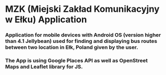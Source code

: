 # MZK (Miejski Zakład Komunikacyjny w Ełku) Application
### Application for mobile devices with Android OS (version higher than 4.1 Jellybean) used for finding and displaying bus routes between two location in Ełk, Poland given by the user.

### The App is using Google Places API as well as OpenStreet Maps and Leaflet library for JS.